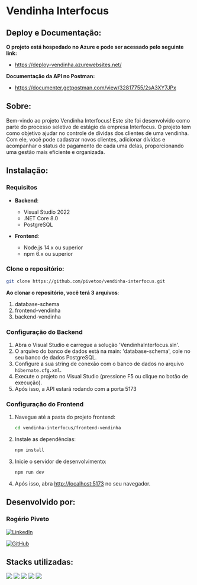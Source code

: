 # Vendinha Interfocus

## Deploy e Documentação:
 **O projeto está hospedado no Azure e pode ser acessado pelo seguinte link:**
 - https://deploy-vendinha.azurewebsites.net/

 **Documentação da API no Postman:**
 - https://documenter.getpostman.com/view/32817755/2sA3XY7JPx

## Sobre:
Bem-vindo ao projeto Vendinha Interfocus! Este site foi desenvolvido como parte do processo seletivo de estágio da empresa Interfocus. O projeto tem como objetivo ajudar no controle de dívidas dos clientes de uma vendinha. Com ele, você pode cadastrar novos clientes, adicionar dívidas e acompanhar o status de pagamento de cada uma delas, proporcionando uma gestão mais eficiente e organizada.

## Instalação:

### Requisitos
- **Backend**:
  - Visual Studio 2022
  - .NET Core 8.0
  - PostgreSQL

- **Frontend**:
  - Node.js 14.x ou superior
  - npm 6.x ou superior

### Clone o repositório:

  ```bash
  git clone https://github.com/pivetoo/vendinha-interfocus.git
  ```

 **Ao clonar o repositório, você terá 3 arquivos**:
 1. database-schema
 2. frontend-vendinha
 3. backend-vendinha

### Configuração do Backend

1. Abra o Visual Studio e carregue a solução 'VendinhaInterfocus.sln'.
2. O arquivo do banco de dados está na main: 'database-schema', cole no seu banco de dados PostgreSQL.
3. Configure a sua string de conexão com o banco de dados no arquivo `hibernate.cfg.xml`.
4. Execute o projeto no Visual Studio (pressione F5 ou clique no botão de execução).
5. Após isso, a API estará rodando com a porta 5173

### Configuração do Frontend

1. Navegue até a pasta do projeto frontend:
    ```bash
    cd vendinha-interfocus/frontend-vendinha
    ```
2. Instale as dependências:
    ```bash
    npm install
    ```
3. Inicie o servidor de desenvolvimento:
    ```bash
    npm run dev
    ```
4. Após isso, abra [http://localhost:5173](http://localhost:5173) no seu navegador.

## Desenvolvido por:

### Rogério Piveto

[![LinkedIn](https://img.shields.io/badge/LinkedIn-%230077B5.svg?logo=linkedin&logoColor=white)](https://www.linkedin.com/in/rogerio-piveto/)

[![GitHub](https://img.shields.io/badge/GitHub-%2312100E.svg?logo=github&logoColor=white)](https://github.com/pivetoo)

## Stacks utilizadas:

<img src="https://img.shields.io/static/v1?label=react&message=Frontend&color=blue&style=for-the-badge&logo=REACT"/>
<img src="https://img.shields.io/static/v1?label=C%23&message=Backend&color=purple&style=for-the-badge&logo=CSharp"/>
<img src="https://img.shields.io/static/v1?label=NHibernate&message=ORM&color=red&style=for-the-badge&logo=NHibernate"/>
<img src="https://img.shields.io/static/v1?label=Azure&message=Deploy Frontend%20e%20Backend&color=0078D4&style=for-the-badge&logo=microsoft-azure&logoColor=white"/>
<img src="https://img.shields.io/static/v1?label=AWS&message=Deploy Database&color=FF9900&style=for-the-badge&logo=amazon-aws&logoColor=white"/>